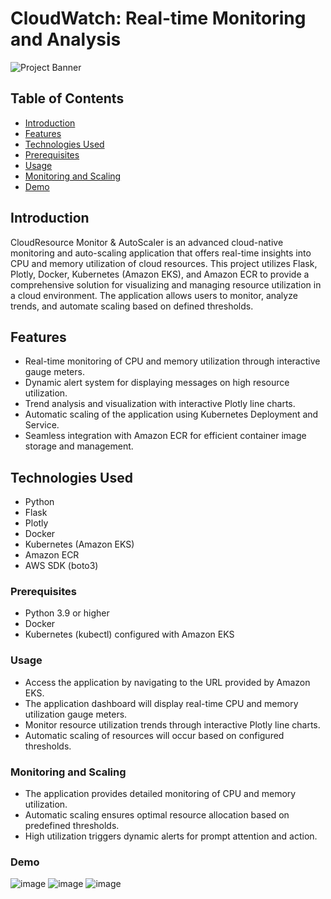 # CloudWatch: Real-time Monitoring and Analysis

![Project Banner](![image](https://github.com/rakshit-18/CloudWatch/assets/109340645/1b4a7e40-da59-43b5-915c-1e43ced0ec07)
)

## Table of Contents

- [Introduction](#introduction)
- [Features](#features)
- [Technologies Used](#technologies-used)
- [Prerequisites](#prerequisites)
- [Usage](#usage)
- [Monitoring and Scaling](#monitoring-and-scaling)
- [Demo](#demo)

## Introduction

CloudResource Monitor & AutoScaler is an advanced cloud-native monitoring and auto-scaling application that offers real-time insights into CPU and memory utilization of cloud resources. This project utilizes Flask, Plotly, Docker, Kubernetes (Amazon EKS), and Amazon ECR to provide a comprehensive solution for visualizing and managing resource utilization in a cloud environment. The application allows users to monitor, analyze trends, and automate scaling based on defined thresholds.

## Features

- Real-time monitoring of CPU and memory utilization through interactive gauge meters.
- Dynamic alert system for displaying messages on high resource utilization.
- Trend analysis and visualization with interactive Plotly line charts.
- Automatic scaling of the application using Kubernetes Deployment and Service.
- Seamless integration with Amazon ECR for efficient container image storage and management.

## Technologies Used

- Python
- Flask
- Plotly
- Docker
- Kubernetes (Amazon EKS)
- Amazon ECR
- AWS SDK (boto3)

### Prerequisites

- Python 3.9 or higher
- Docker
- Kubernetes (kubectl) configured with Amazon EKS

### Usage
- Access the application by navigating to the URL provided by Amazon EKS.
- The application dashboard will display real-time CPU and memory utilization gauge meters.
- Monitor resource utilization trends through interactive Plotly line charts.
- Automatic scaling of resources will occur based on configured thresholds.

### Monitoring and Scaling

- The application provides detailed monitoring of CPU and memory utilization.
- Automatic scaling ensures optimal resource allocation based on predefined thresholds.
- High utilization triggers dynamic alerts for prompt attention and action.

### Demo

![image](https://github.com/rakshit-18/CloudWatch/assets/109340645/a4f8450d-4f38-4bf8-b370-9eeaafe782f3)
![image](https://github.com/rakshit-18/CloudWatch/assets/109340645/19eaae5e-a62d-43a5-b66a-78fd724f1f51)
![image](https://github.com/rakshit-18/CloudWatch/assets/109340645/ba8afa78-2342-4c9d-be60-4e2a1b35c1de)

